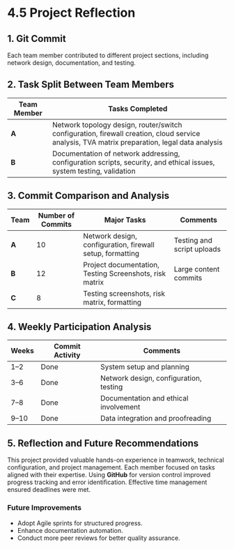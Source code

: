 
# 4.5 Project Reflection

## 1. Git Commit
Each team member contributed to different project sections, including network design, documentation, and testing.

## 2. Task Split Between Team Members

| Team Member | Tasks Completed |
|--------------|-----------------|
| **A** | Network topology design, router/switch configuration, firewall creation, cloud service analysis, TVA matrix preparation, legal data analysis |
| **B** | Documentation of network addressing, configuration scripts, security, and ethical issues, system testing, validation |


## 3. Commit Comparison and Analysis

| Team | Number of Commits | Major Tasks | Comments |
|------|-------------------|--------------|-----------|
| **A** | 10 | Network design, configuration, firewall setup, formatting | Testing and script uploads |
| **B** | 12 | Project documentation, Testing Screenshots, risk matrix| Large content commits | 
| **C** | 8 | Testing screenshots, risk matrix, formatting | 

## 4. Weekly Participation Analysis

| Weeks | Commit Activity | Comments |
|--------|------------------|-----------|
| 1–2 | Done | System setup and planning |
| 3–6 | Done | Network design, configuration, testing |
| 7–8 | Done | Documentation and ethical involvement |
| 9–10 | Done | Data integration and proofreading |

## 5. Reflection and Future Recommendations

This project provided valuable hands-on experience in teamwork, technical configuration, and project management. Each member focused on tasks aligned with their expertise. Using **GitHub** for version control improved progress tracking and error identification. Effective time management ensured deadlines were met.  

### Future Improvements
- Adopt Agile sprints for structured progress.  
- Enhance documentation automation.  
- Conduct more peer reviews for better quality assurance.




